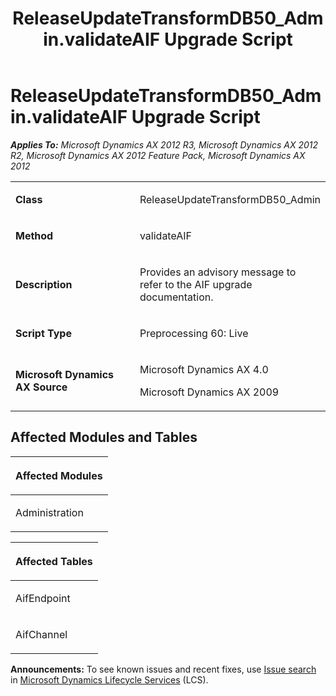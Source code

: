 ﻿---
title: ReleaseUpdateTransformDB50_Admin.validateAIF Upgrade Script
TOCTitle: ReleaseUpdateTransformDB50_Admin.validateAIF Upgrade Script
ms:assetid: 92a2cf33-51aa-6ac7-a3a4-bf6df6655028
ms:mtpsurl: https://msdn.microsoft.com/en-us/library/JJ686098(v=AX.60)
ms:contentKeyID: 49709803
ms.date: 05/18/2015
mtps_version: v=AX.60
---

# ReleaseUpdateTransformDB50\_Admin.validateAIF Upgrade Script 


_**Applies To:** Microsoft Dynamics AX 2012 R3, Microsoft Dynamics AX 2012 R2, Microsoft Dynamics AX 2012 Feature Pack, Microsoft Dynamics AX 2012_

<table>
<colgroup>
<col style="width: 50%" />
<col style="width: 50%" />
</colgroup>
<tbody>
<tr class="odd">
<td><p><strong>Class</strong></p></td>
<td><p>ReleaseUpdateTransformDB50_Admin</p></td>
</tr>
<tr class="even">
<td><p><strong>Method</strong></p></td>
<td><p>validateAIF</p></td>
</tr>
<tr class="odd">
<td><p><strong>Description</strong></p></td>
<td><p>Provides an advisory message to refer to the AIF upgrade documentation.</p></td>
</tr>
<tr class="even">
<td><p><strong>Script Type</strong></p></td>
<td><p>Preprocessing 60: Live</p></td>
</tr>
<tr class="odd">
<td><p><strong>Microsoft Dynamics AX Source</strong></p></td>
<td><p>Microsoft Dynamics AX 4.0</p>
<p>Microsoft Dynamics AX 2009</p></td>
</tr>
</tbody>
</table>


## Affected Modules and Tables

<table>
<colgroup>
<col style="width: 100%" />
</colgroup>
<thead>
<tr class="header">
<th><p>Affected Modules</p></th>
</tr>
</thead>
<tbody>
<tr class="odd">
<td><p>Administration</p></td>
</tr>
</tbody>
</table>


<table>
<colgroup>
<col style="width: 100%" />
</colgroup>
<thead>
<tr class="header">
<th><p>Affected Tables</p></th>
</tr>
</thead>
<tbody>
<tr class="odd">
<td><p>AifEndpoint</p></td>
</tr>
<tr class="even">
<td><p>AifChannel</p></td>
</tr>
</tbody>
</table>

  
**Announcements:** To see known issues and recent fixes, use [Issue search](http://go.microsoft.com/fwlink/?linkid=389258) in [Microsoft Dynamics Lifecycle Services](http://go.microsoft.com/fwlink/?linkid=306505) (LCS).


